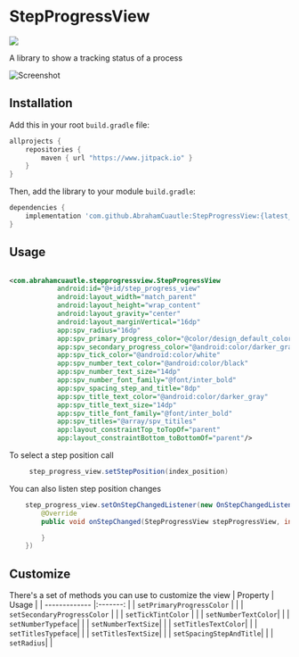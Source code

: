 # StepProgressView

<img src="https://img.shields.io/badge/status-development-brightgreen"/>

A library to show a tracking status of a process

![Screenshot](https://github.com/AbrahamCuautle/StepProgressView/blob/main/screenshots/demo-step-progress-view.gif)

## Installation

Add this in your root `build.gradle` file:
```gradle
allprojects {
    repositories {
        maven { url "https://www.jitpack.io" }
    }
}
```

Then, add the library to your module `build.gradle`:
```gradle
dependencies {
    implementation 'com.github.AbrahamCuautle:StepProgressView:{latest_version}'
}
```

## Usage
```xml

<com.abrahamcuautle.stepprogressview.StepProgressView
            android:id="@+id/step_progress_view"
            android:layout_width="match_parent"
            android:layout_height="wrap_content"
            android:layout_gravity="center"
            android:layout_marginVertical="16dp"
            app:spv_radius="16dp"
            app:spv_primary_progress_color="@color/design_default_color_primary"
            app:spv_secondary_progress_color="@android:color/darker_gray"
            app:spv_tick_color="@android:color/white"
            app:spv_number_text_color="@android:color/black"
            app:spv_number_text_size="14dp"
            app:spv_number_font_family="@font/inter_bold"
            app:spv_spacing_step_and_title="8dp"
            app:spv_title_text_color="@android:color/darker_gray"
            app:spv_title_text_size="14dp"
            app:spv_title_font_family="@font/inter_bold"
            app:spv_titles="@array/spv_titiles"
            app:layout_constraintTop_toTopOf="parent"
            app:layout_constraintBottom_toBottomOf="parent"/>

```
To select a step position call

```java
     step_progress_view.setStepPosition(index_position)
```

You can also listen step position changes

```java
    step_progress_view.setOnStepChangedListener(new OnStepChangedListener() {
        @Override
        public void onStepChanged(StepProgressView stepProgressView, int position); {

        }
    })
```

## Customize

There's a set of methods you can use to customize the view
| Property | Usage |
| ------------- |:-------: |
| `setPrimaryProgressColor` | |
| `setSecondaryProgressColor` | |
| `setTickTintColor` | |
| `setNumberTextColor`| |
| `setNumberTypeface`| |
| `setNumberTextSize`| |
| `setTitlesTextColor`| |
| `setTitlesTypeface`| |
| `setTitlesTextSize`| |
| `setSpacingStepAndTitle`| |
| `setRadius`| |


